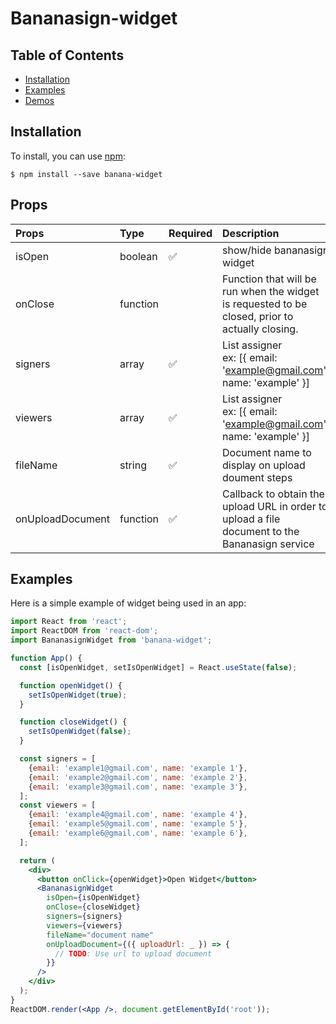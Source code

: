 # Bananasign-widget

## Table of Contents

- [Installation](#installation)
- [Examples](#examples)
- [Demos](https://app.bananasign.co)

## Installation

To install, you can use [npm](https://npmjs.org/):

    $ npm install --save banana-widget

## Props

| Props            | Type     | Required           | Description                                                                                     |
| :--------------- | :------- | :----------------- | :---------------------------------------------------------------------------------------------- |
| isOpen           | boolean  | :white_check_mark: | show/hide bananasign widget                                                                     |
| onClose          | function |                    | Function that will be run when the widget is requested to be closed, prior to actually closing. |
| signers          | array    | :white_check_mark: | List assigner<br/>ex: [\{ email: 'example@gmail.com', name: 'example' \}]                       |
| viewers          | array    | :white_check_mark: | List assigner<br/>ex: [\{ email: 'example@gmail.com', name: 'example' \}]                       |
| fileName         | string   | :white_check_mark: | Document name to display on upload doument steps                                                |
| onUploadDocument | function | :white_check_mark: | Callback to obtain the upload URL in order to upload a file document to the Bananasign service  |

## Examples

Here is a simple example of widget being used in an app:

```jsx
import React from 'react';
import ReactDOM from 'react-dom';
import BananasignWidget from 'banana-widget';

function App() {
  const [isOpenWidget, setIsOpenWidget] = React.useState(false);

  function openWidget() {
    setIsOpenWidget(true);
  }

  function closeWidget() {
    setIsOpenWidget(false);
  }

  const signers = [
    {email: 'example1@gmail.com', name: 'example 1'},
    {email: 'example2@gmail.com', name: 'example 2'},
    {email: 'example3@gmail.com', name: 'example 3'},
  ];
  const viewers = [
    {email: 'example4@gmail.com', name: 'example 4'},
    {email: 'example5@gmail.com', name: 'example 5'},
    {email: 'example6@gmail.com', name: 'example 6'},
  ];

  return (
    <div>
      <button onClick={openWidget}>Open Widget</button>
      <BananasignWidget
        isOpen={isOpenWidget}
        onClose={closeWidget}
        signers={signers}
        viewers={viewers}
        fileName="document name"
        onUploadDocument={({ uploadUrl: _ }) => {
          // TODO: Use url to upload document
        }}
      />
    </div>
  );
}
ReactDOM.render(<App />, document.getElementById('root'));
```

